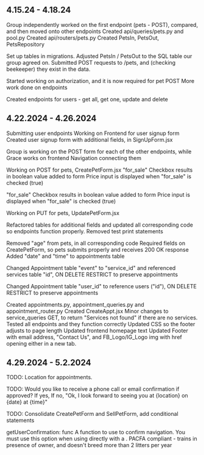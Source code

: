 ## 4.15.24 - 4.18.24
Group independently worked on the first endpoint (pets - POST), compared, and then moved onto other endpoints
Created api/queries/pets.py and pool.py
Created api/routers/pets.py
Created PetsIn, PetsOut, PetsRepository

Set up tables in migrations. Adjusted PetsIn / PetsOut to the SQL table our group agreed on.
Submitted POST requests to /pets, and (checking beekeeper) they exist in the data.

Started working on authorization, and it is now required for pet POST
More work done on endpoints

Created endpoints for users - get all, get one, update and delete

## 4.22.2024 - 4.26.2024
Submitting user endpoints
Working on Frontend for user signup form
Created user signup form with additional fields, in SignUpForm.jsx

Group is working on the POST form for each of the other endpoints, while Grace works on frontend Navigation connecting them

Working on POST for pets, CreatePetForm.jsx
"for_sale" Checkbox results in boolean value added to form
Price input is displayed when "for_sale" is checked (true)

"for_sale" Checkbox results in boolean value added to form
Price input is displayed when "for_sale" is checked (true)

Working on PUT for pets, UpdatePetForm.jsx

Refactored tables for additional fields and updated all corresponding code so endpoints function properly.
Removed test print statements

Removed "age" from pets, in all corresponding code
Required fields on CreatePetForm, so pets submits properly and receives 200 OK response
Added "date" and "time" to appointments table

Changed Appointment table "event" to "service_id" and referenced services table "id",
ON DELETE RESTRICT to preserve appointments

Changed Appointment table "user_id" to reference users ("id"),
ON DELETE RESTRICT to preserve appointments

Created appointments.py, appointment_queries.py and appointment_router.py
Created CreateAppt.jsx
Minor changes to service_queries GET, to return "Services not found" if there are no services.
Tested all endpoints and they function correctly
Updated CSS so the footer adjusts to page length
Updated frontend homepage text
Updated Footer with email address, "Contact Us", and FB_Logo/IG_Logo img with href opening either in a new tab.

## 4.29.2024 - 5.2.2024
TODO: Location for appointments.

TODO: Would you like to receive a phone call or email confirmation if approved?
If yes,
If no, "Ok, I look forward to seeing you at {location} on {date} at {time}"

TODO: Consolidate CreatePetForm and SellPetForm, add conditional statements

getUserConfirmation: func
A function to use to confirm navigation. You must use this option when using <MemoryRouter> directly with a <Prompt>.
PACFA compliant - trains in presence of owner, and doesn't breed more than 2 litters per year
